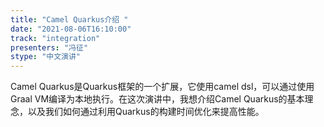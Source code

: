 ```yaml
---
title: "Camel Quarkus介绍	"
date: "2021-08-06T16:10:00" 
track: "integration"
presenters: "冯征"
stype: "中文演讲"
---
```

Camel Quarkus是Quarkus框架的一个扩展，它使用camel dsl，可以通过使用Graal VM编译为本地执行。在这次演讲中，我想介绍Camel Quarkus的基本理念，以及我们如何通过利用Quarkus的构建时间优化来提高性能。